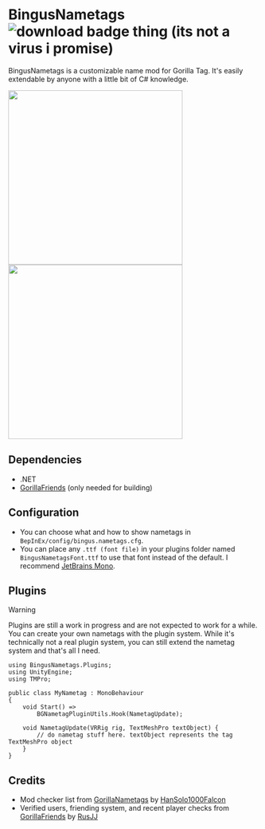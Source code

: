 # BingusNametags ![download badge thing (its not a virus i promise)](https://img.shields.io/github/downloads/sirkingbinx/BingusNametags/total)
BingusNametags is a customizable name mod for Gorilla Tag. It's easily extendable by anyone with a little bit of C# knowledge.

<img width=350 height=350 src="https://github.com/user-attachments/assets/ad530b19-5795-40d8-95cb-3a697340e041">
<img width=350 height=350 src="https://github.com/user-attachments/assets/cb126c2f-3cf4-4b40-a405-a0288445a7c6">

## Dependencies
- .NET
- [GorillaFriends](https://github.com/not-a-bird-09/GorillaFriends) (only needed for building)

## Configuration
- You can choose what and how to show nametags in `BepInEx/config/bingus.nametags.cfg`.
- You can place any `.ttf (font file)` in your plugins folder named `BingusNametagsFont.ttf` to use that font instead of the default. I recommend [JetBrains Mono](https://www.jetbrains.com/lp/mono/).

## Plugins
> [!WARNING]
> Plugins are still a work in progress and are not expected to work for a while.
You can create your own nametags with the plugin system. While it's technically not a real plugin system, you can still extend the nametag system and that's all I need.

```
using BingusNametags.Plugins;
using UnityEngine;
using TMPro;

public class MyNametag : MonoBehaviour
{
    void Start() =>
        BGNametagPluginUtils.Hook(NametagUpdate);

    void NametagUpdate(VRRig rig, TextMeshPro textObject) {
        // do nametag stuff here. textObject represents the tag TextMeshPro object
    }
}
```

## Credits
- Mod checker list from [GorillaNametags](https://github.com/HanSolo1000Falcon/GorillaNametags) by [HanSolo1000Falcon](https://github.com/HanSolo1000Falcon)
- Verified users, friending system, and recent player checks from [GorillaFriends](https://github.com/rusjj/gorillafriends) by [RusJJ](https://github.com/rusjj)
